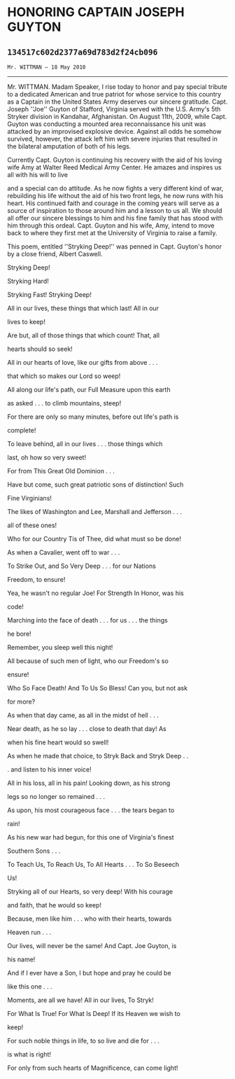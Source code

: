 # HONORING CAPTAIN JOSEPH GUYTON
## `134517c602d2377a69d783d2f24cb096`
`Mr. WITTMAN — 18 May 2010`

---


Mr. WITTMAN. Madam Speaker, I rise today to honor and pay special 
tribute to a dedicated American and true patriot for whose service to 
this country as a Captain in the United States Army deserves our 
sincere gratitude. Capt. Joseph ''Joe'' Guyton of Stafford, Virginia 
served with the U.S. Army's 5th Stryker division in Kandahar, 
Afghanistan. On August 11th, 2009, while Capt. Guyton was conducting a 
mounted area reconnaissance his unit was attacked by an improvised 
explosive device. Against all odds he somehow survived, however, the 
attack left him with severe injuries that resulted in the bilateral 
amputation of both of his legs.

Currently Capt. Guyton is continuing his recovery with the aid of his 
loving wife Amy at Walter Reed Medical Army Center. He amazes and 
inspires us all with his will to live


and a special can do attitude. As he now fights a very different kind 
of war, rebuilding his life without the aid of his two front legs, he 
now runs with his heart. His continued faith and courage in the coming 
years will serve as a source of inspiration to those around him and a 
lesson to us all. We should all offer our sincere blessings to him and 
his fine family that has stood with him through this ordeal. Capt. 
Guyton and his wife, Amy, intend to move back to where they first met 
at the University of Virginia to raise a family.

This poem, entitled ''Stryking Deep!'' was penned in Capt. Guyton's 
honor by a close friend, Albert Caswell.















 Stryking Deep!



 Stryking Hard!


 Stryking Fast! Stryking Deep!


 All in our lives, these things that which last! All in our 





 lives to keep!


 Are but, all of those things that which count! That, all 





 hearts should so seek!


 All in our hearts of love, like our gifts from above . . . 





 that which so makes our Lord so weep!


 All along our life's path, our Full Measure upon this earth 





 as asked . . . to climb mountains, steep!


 For there are only so many minutes, before out life's path is 





 complete!


 To leave behind, all in our lives . . . those things which 





 last, oh how so very sweet!


 For from This Great Old Dominion . . .


 Have but come, such great patriotic sons of distinction! Such 





 Fine Virginians!


 The likes of Washington and Lee, Marshall and Jefferson . . . 





 all of these ones!


 Who for our Country Tis of Thee, did what must so be done!


 As when a Cavalier, went off to war . . .


 To Strike Out, and So Very Deep . . . for our Nations 





 Freedom, to ensure!


 Yea, he wasn't no regular Joe! For Strength In Honor, was his 





 code!


 Marching into the face of death . . . for us . . . the things 





 he bore!


 Remember, you sleep well this night!


 All because of such men of light, who our Freedom's so 





 ensure!


 Who So Face Death! And To Us So Bless! Can you, but not ask 





 for more?


 As when that day came, as all in the midst of hell . . .


 Near death, as he so lay . . . close to death that day! As 





 when his fine heart would so swell!


 As when he made that choice, to Stryk Back and Stryk Deep . . 





 . and listen to his inner voice!


 All in his loss, all in his pain! Looking down, as his strong 





 legs so no longer so remained . . .


 As upon, his most courageous face . . . the tears began to 





 rain!


 As his new war had begun, for this one of Virginia's finest 





 Southern Sons . . .


 To Teach Us, To Reach Us, To All Hearts . . . To So Beseech 





 Us!


 Stryking all of our Hearts, so very deep! With his courage 





 and faith, that he would so keep!


 Because, men like him . . . who with their hearts, towards 





 Heaven run . . .


 Our lives, will never be the same! And Capt. Joe Guyton, is 





 his name!


 And if I ever have a Son, I but hope and pray he could be 





 like this one . . .


 Moments, are all we have! All in our lives, To Stryk!


 For What Is True! For What Is Deep! If its Heaven we wish to 





 keep!


 For such noble things in life, to so live and die for . . . 





 is what is right!


 For only from such hearts of Magnificence, can come light!